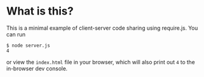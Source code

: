 # What is this?

This is a minimal example of client-server code sharing using require.js.
You can run

    $ node server.js
    4

or view the `index.html` file in your browser, which will also print out
`4` to the in-browser dev console.
